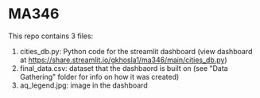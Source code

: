 # MA346
This repo contains 3 files:
  1. cities_db.py: Python code for the streamlit dashboard (view dashboard at https://share.streamlit.io/gkhosla1/ma346/main/cities_db.py)
  2. final_data.csv: dataset that the dashbaord is built on (see "Data Gathering" folder for info on how it was created)
  3. aq_legend.jpg: image in the dashboard
